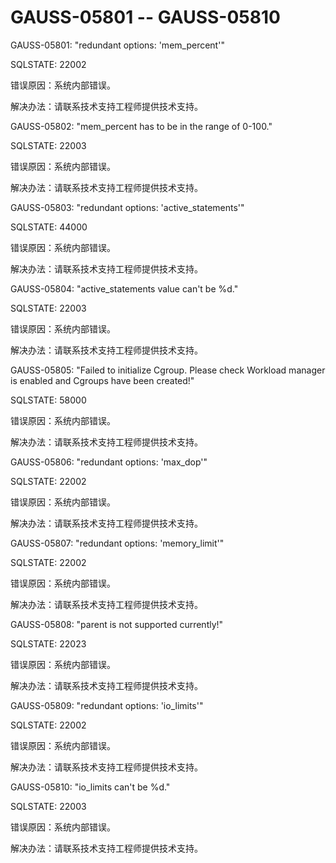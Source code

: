 # GAUSS-05801 -- GAUSS-05810<a name="ZH-CN_TOPIC_0302072919"></a>

GAUSS-05801: "redundant options: 'mem\_percent'"

SQLSTATE: 22002

错误原因：系统内部错误。

解决办法：请联系技术支持工程师提供技术支持。

GAUSS-05802: "mem\_percent has to be in the range of 0-100."

SQLSTATE: 22003

错误原因：系统内部错误。

解决办法：请联系技术支持工程师提供技术支持。

GAUSS-05803: "redundant options: 'active\_statements'"

SQLSTATE: 44000

错误原因：系统内部错误。

解决办法：请联系技术支持工程师提供技术支持。

GAUSS-05804: "active\_statements value can't be %d."

SQLSTATE: 22003

错误原因：系统内部错误。

解决办法：请联系技术支持工程师提供技术支持。

GAUSS-05805: "Failed to initialize Cgroup. Please check Workload manager is enabled and Cgroups have been created!"

SQLSTATE: 58000

错误原因：系统内部错误。

解决办法：请联系技术支持工程师提供技术支持。

GAUSS-05806: "redundant options: 'max\_dop'"

SQLSTATE: 22002

错误原因：系统内部错误。

解决办法：请联系技术支持工程师提供技术支持。

GAUSS-05807: "redundant options: 'memory\_limit'"

SQLSTATE: 22002

错误原因：系统内部错误。

解决办法：请联系技术支持工程师提供技术支持。

GAUSS-05808: "parent is not supported currently!"

SQLSTATE: 22023

错误原因：系统内部错误。

解决办法：请联系技术支持工程师提供技术支持。

GAUSS-05809: "redundant options: 'io\_limits'"

SQLSTATE: 22002

错误原因：系统内部错误。

解决办法：请联系技术支持工程师提供技术支持。

GAUSS-05810: "io\_limits can't be %d."

SQLSTATE: 22003

错误原因：系统内部错误。

解决办法：请联系技术支持工程师提供技术支持。

